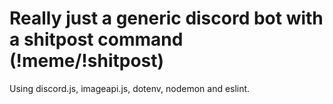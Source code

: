 # Really just a generic discord bot with a shitpost command (!meme/!shitpost)

Using discord.js, imageapi.js, dotenv, nodemon and eslint.